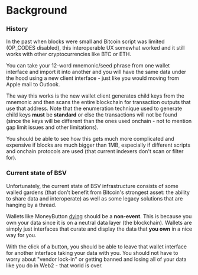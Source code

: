 # Background

### History

In the past when blocks were small and Bitcoin script was limited (OP\_CODES disabled), this interoperable UX somewhat worked and it still works with other cryptocurrencies like BTC or ETH.&#x20;

You can take your 12-word mnemonic/seed phrase from one wallet interface and import it into another and you will have the same data under the hood using a new client interface - just like you would moving from Apple mail to Outlook.

The way this works is the new wallet client generates child keys from the mnemonic and then scans the entire blockchain for transaction outputs that use that address. Note that the enumeration technique used to generate child keys **must** be **standard** or else the transactions will not be found (since the keys will be different than the ones used onchain - not to mention gap limit issues and other limitations).

You should be able to see how this gets much more complicated and expensive if blocks are much bigger than 1MB, especially if different scripts and onchain protocols are used (that current indexers don't scan or filter for).



### Current state of BSV

Unfortunately, the current state of BSV infrastructure consists of some walled gardens (that don't benefit from Bitcoin's strongest asset: the ability to share data and interoperate) as well as some legacy solutions that are hanging by a thread.

Wallets like MoneyButton [dying](https://about.moneybutton.com/) should be a **non-event**. This is because you own your data since it is on a neutral data layer (the blockchain). Wallets are simply just interfaces that curate and display the data that **you own** in a nice way for you.

With the click of a button, you should be able to leave that wallet interface for another interface taking your data with you. You should not have to worry about "vendor lock-in" or getting banned and losing all of your data like you do in Web2 - that world is over.
